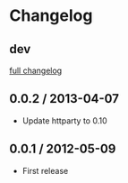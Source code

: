 # Changelog

## dev

[full changelog](http://github.com/qnyp/smiling/compare/v0.0.2...master)

## 0.0.2 / 2013-04-07

* Update httparty to 0.10

## 0.0.1 / 2012-05-09

* First release

